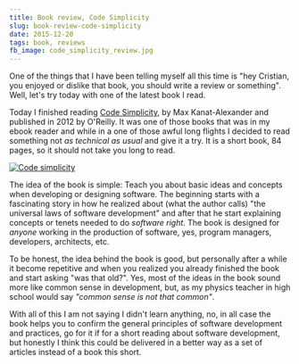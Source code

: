 ```yaml
---
title: Book review, Code Simplicity
slug: book-review-code-simplicity
date: 2015-12-20
tags: book, reviews
fb_image: code_simplicity_review.jpg
---
```



One of the things that I have been telling myself all this time is "hey Cristian, you enjoyed or dislike that book, you should write a review or something". Well, let's try today with one of the latest book I read.

Today I finished reading [Code Simplicity](http://shop.oreilly.com/product/0636920022251.do), by Max Kanat-Alexander and published in 2012 by O'Reilly. It was one of those books that was in my ebook reader and while in a one of those awful long flights I decided to read something not _as technical as usual_ and give it a try. It is a short book, 84 pages, so it should not take you long to read.

[![Code simplicity]({filename}/images/code_simplicity_review.jpg)](http://shop.oreilly.com/product/0636920022251.do)

The idea of the book is simple: Teach you about basic ideas and concepts when developing or designing software. The beginning starts with a fascinating story in how he realized about (what the author calls) "the universal laws of software development" and after that he start explaining concepts or tenets needed to do _software right_. The book is designed for _anyone_ working in the production of software, yes, program managers, developers, architects, etc.

To be honest, the idea behind the book is good, but personally after a while it become repetitive and when you realized you already finished the book and start asking "was that old?". Yes, most of the ideas in the book sound more like common sense in development, but, as my physics teacher in high school would say _"common sense is not that common"_.

With all of this I am not saying I didn't learn anything, no, in all case the book helps you to confirm the general principles of software development and practices, go for it if for a short reading about software development, but honestly I think this could be delivered in a better way as a set of articles instead of a book this short.
